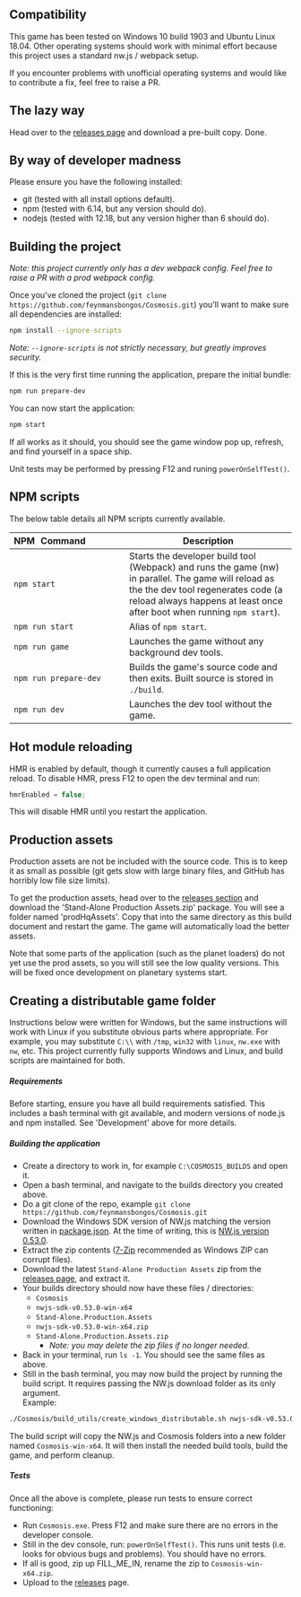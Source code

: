 ## Compatibility
This game has been tested on Windows 10 build 1903 and Ubuntu Linux 18.04.
Other operating systems should work with minimal effort because this project
uses a standard nw.js / webpack setup.

If you encounter problems with unofficial operating systems and would like to
contribute a fix, feel free to raise a PR.

## The lazy way
Head over to the [releases page](https://github.com/feynmansbongos/Cosmosis/releases)
and download a pre-built copy. Done.

## By way of developer madness
Please ensure you have the following installed:
* git (tested with all install options default).
* npm (tested with 6.14, but any version should do).
* nodejs (tested with 12.18, but any version higher than 6 should do).

## Building the project
_Note: this project currently only has a dev webpack config. Feel free to raise
a PR with a prod webpack config._

Once you've cloned the project
(`git clone https://github.com/feynmansbongos/Cosmosis.git`)
you'll want to make sure all dependencies are installed:
```bash
npm install --ignore-scripts
```
_Note: `--ignore-scripts` is not strictly necessary, but greatly improves
security._

If this is the very first time running the application, prepare the initial
bundle:
```bash
npm run prepare-dev
```

You can now start the application:
```bash
npm start
```
If all works as it should, you should see the game window pop up, refresh, and
find yourself in a space ship.

Unit tests may be performed by pressing F12 and runing `powerOnSelfTest()`.

## NPM scripts
The below table details all NPM scripts currently available.

| NPM Command        | Description                                 |
| --------------------- | ------------------------------------------------------ |
| `npm start`           | Starts the developer build tool (Webpack) and runs the game (nw) in parallel. The game will reload as the the dev tool regenerates code (a reload always happens at least once after boot when running `npm start`).
| `npm run start`       | Alias of `npm start`.
| `npm run game`        | Launches the game without any background dev tools.
| `npm run prepare-dev` | Builds the game's source code and then exits. Built source is stored in `./build`.
| `npm run dev`         | Launches the dev tool without the game.

## Hot module reloading
HMR is enabled by default, though it currently causes a full application
reload. To disable HMR, press F12 to open the dev terminal and run:
```javascript
hmrEnabled = false;
```
This will disable HMR until you restart the application.

## Production assets
Production assets are not be included with the source code. This is to keep it
as small as possible (git gets slow with large binary files, and GitHub has
horribly low file size limits).

To get the production assets, head over to the
[releases section](https://github.com/feynmansbongos/Cosmosis/releases) and
download the 'Stand-Alone Production Assets.zip' package. You will see a folder
named 'prodHqAssets'. Copy that into the same directory as this build document
and restart the game. The game will automatically load the better assets.

Note that some parts of the application (such as the planet loaders) do not yet
use the prod assets, so you will still see the low quality versions. This will
be fixed once development on planetary systems start.


## Creating a distributable game folder
Instructions below were written for Windows, but the same instructions will
work with Linux if you substitute obvious parts where appropriate. For example,
you may substitute `C:\\` with `/tmp`, `win32` with `linux`, `nw.exe` with
`nw`, etc. This project currently fully supports Windows and Linux, and build
scripts are maintained for both.

##### Requirements
Before starting, ensure you have all build requirements satisfied. This
includes a bash terminal with git available, and modern versions of node.js and
npm installed. See 'Development' above for more details.

##### Building the application
* Create a directory to work in, for example `C:\COSMOSIS_BUILDS` and open it.
* Open a bash terminal, and navigate to the builds directory you created above.
* Do a git clone of the repo, example `git clone https://github.com/feynmansbongos/Cosmosis.git`
* Download the Windows SDK version of NW.js matching the version written in
  [package.json](package.json). At the time of writing, this is
  [NW.js version 0.53.0](https://nwjs.io/blog/v0.53.0/).
* Extract the zip contents ([7-Zip](https://www.7-zip.org/download.html) recommended as Windows ZIP can corrupt files).
* Download the latest `Stand-Alone Production Assets` zip from the [releases page](https://github.com/feynmansbongos/Cosmosis/releases),
  and extract it.
* Your builds directory should now have these files / directories:
    * `Cosmosis`
    * `nwjs-sdk-v0.53.0-win-x64`
    * `Stand-Alone.Production.Assets`
    * `nwjs-sdk-v0.53.0-win-x64.zip`
    * `Stand-Alone.Production.Assets.zip`
        * _Note: you may delete the zip files if no longer needed._
* Back in your terminal, run `ls -1`. You should see the same files as above.
* Still in the bash terminal, you may now build the project by running the
  build script. It requires passing the NW.js download folder as its only argument.<br>
  Example:
```bash
./Cosmosis/build_utils/create_windows_distributable.sh nwjs-sdk-v0.53.0-win-x64/nwjs-sdk-v0.53.0-win-x64
```
The build script will copy the NW.js and Cosmosis folders into a new folder
named `Cosmosis-win-x64`. It will then install the needed build tools, build
the game, and perform cleanup.

##### Tests
Once all the above is complete, please run tests to ensure correct functioning:
* Run `Cosmosis.exe`. Press F12 and make sure there are no errors in the
  developer console.
* Still in the dev console, run: `powerOnSelfTest()`. This runs unit tests
  (i.e. looks for obvious bugs and problems). You should have no errors.
* If all is good, zip up FILL_ME_IN, rename the zip to `Cosmosis-win-x64.zip`.
* Upload to the [releases](https://github.com/feynmansbongos/Cosmosis/releases)
  page.
